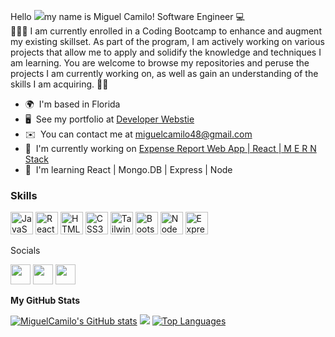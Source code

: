 Hello ![](https://user-images.githubusercontent.com/18350557/176309783-0785949b-9127-417c-8b55-ab5a4333674e.gif)my name is Miguel Camilo! 
Software Engineer 💻   
👨🏻‍💻 I am currently enrolled in a Coding Bootcamp to enhance and augment my existing skillset. As part of the program, I am actively working on various projects that allow me to apply and solidify the knowledge and techniques I am learning. You are welcome to browse my repositories and peruse the projects I am currently working on, as well as gain an understanding of the skills I am acquiring. 👋🏼  
* 🌍  I'm based in Florida 
* 🖥️  See my portfolio at [Developer Webstie](https://miguelcamiloportfolio.netlify.app) 
* ✉️  You can contact me at [miguelcamilo48@gmail.com](mailto:miguelcamilo48@gmail.com ) 
* 🚀  I'm currently working on [Expense Report Web App | React | M E R N Stack](http://github.com/MiguelCamilo/expense-report-webapp) 
* 🧠  I'm learning React | Mongo.DB | Express | Node

### Skills   

<p align="left"> <a href="https://developer.mozilla.org/en-US/docs/Web/JavaScript" target="_blank" rel="noreferrer"><img src="https://raw.githubusercontent.com/danielcranney/readme-generator/main/public/icons/skills/javascript-colored.svg" width="36" height="36" alt="JavaScript" /></a> <a href="https://reactjs.org/" target="_blank" rel="noreferrer"><img src="https://raw.githubusercontent.com/danielcranney/readme-generator/main/public/icons/skills/react-colored.svg" width="36" height="36" alt="React" /></a> <a href="https://developer.mozilla.org/en-US/docs/Glossary/HTML5" target="_blank" rel="noreferrer"><img src="https://raw.githubusercontent.com/danielcranney/readme-generator/main/public/icons/skills/html5-colored.svg" width="36" height="36" alt="HTML5" /></a> <a href="https://www.w3.org/TR/CSS/#css" target="_blank" rel="noreferrer"><img src="https://raw.githubusercontent.com/danielcranney/readme-generator/main/public/icons/skills/css3-colored.svg" width="36" height="36" alt="CSS3" /></a> <a href="https://tailwindcss.com/" target="_blank" rel="noreferrer"><img src="https://raw.githubusercontent.com/danielcranney/readme-generator/main/public/icons/skills/tailwindcss-colored.svg" width="36" height="36" alt="TailwindCSS" /></a> <a href="https://getbootstrap.com/" target="_blank" rel="noreferrer"><img src="https://raw.githubusercontent.com/danielcranney/readme-generator/main/public/icons/skills/bootstrap-colored.svg" width="36" height="36" alt="Bootstrap" /></a> <a href="https://nodejs.org/en/" target="_blank" rel="noreferrer"><img src="https://raw.githubusercontent.com/danielcranney/readme-generator/main/public/icons/skills/nodejs-colored.svg" width="36" height="36" alt="NodeJS" /></a> <a href="https://expressjs.com/" target="_blank" rel="noreferrer"><img src="https://raw.githubusercontent.com/danielcranney/readme-generator/main/public/icons/skills/express-colored-dark.svg" width="36" height="36" alt="Express" /></a> </p> 
 Socials  <p align="left"> <a href="https://www.github.com/MiguelCamilo" target="_blank" rel="noreferrer"><img src="https://raw.githubusercontent.com/danielcranney/readme-generator/main/public/icons/socials/github-dark.svg" width="32" height="32" /></a> <a href="http://www.instagram.com/miguelcam.dev" target="_blank" rel="noreferrer"><img src="https://raw.githubusercontent.com/danielcranney/readme-generator/main/public/icons/socials/instagram.svg" width="32" height="32" /></a> <a href="https://www.linkedin.com/in/miguel-camilo/" target="_blank" rel="noreferrer"><img src="https://raw.githubusercontent.com/danielcranney/readme-generator/main/public/icons/socials/linkedin.svg" width="32" height="32" /></a></p>

<b>My GitHub Stats</b>

<a href="http://www.github.com/MiguelCamilo"><img src="https://github-readme-stats.vercel.app/api?username=MiguelCamilo&show_icons=true&hide=&count_private=true&title_color=22c55e&text_color=ffffff&icon_color=facc15&bg_color=1c1917&hide_border=true&show_icons=true" alt="MiguelCamilo's GitHub stats" /></a>
<a href="http://www.github.com/MiguelCamilo"><img src="https://github-readme-streak-stats.herokuapp.com/?user=MiguelCamilo&stroke=ffffff&background=1c1917&ring=22c55e&fire=22c55e&currStreakNum=ffffff&currStreakLabel=22c55e&sideNums=ffffff&sideLabels=ffffff&dates=ffffff&hide_border=true" /></a>
<a href="https://github.com/MiguelCamilo" align="left"><img src="https://github-readme-stats.vercel.app/api/top-langs/?username=MiguelCamilo&langs_count=10&title_color=22c55e&text_color=ffffff&icon_color=facc15&bg_color=1c1917&hide_border=true&locale=en&custom_title=Top%20%Languages" alt="Top Languages" /></a>
